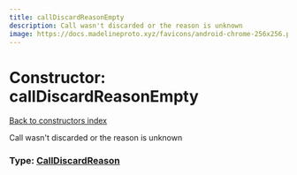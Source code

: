 ```yaml
---
title: callDiscardReasonEmpty
description: Call wasn't discarded or the reason is unknown
image: https://docs.madelineproto.xyz/favicons/android-chrome-256x256.png
---
```

# Constructor: callDiscardReasonEmpty  
[Back to constructors index](index.md)



Call wasn't discarded or the reason is unknown




### Type: [CallDiscardReason](../types/CallDiscardReason.md)


